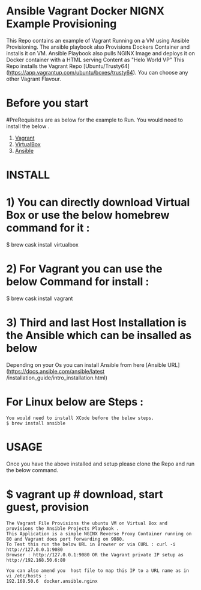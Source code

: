 # Ansible Vagrant Docker NIGNX Example Provisioning

This Repo contains an example of Vagrant Running on a VM using Ansible Provisioning. The ansible  playbook also Provisions Dockers Container and installs it on VM.
Ansible Playbook also pulls NGINX Image and deploys it on Docker container with a HTML serving Content as "Helo World VP"
This Repo installs the Vagrant Repo [Ubuntu/Trusty64] (https://app.vagrantup.com/ubuntu/boxes/trusty64). You can choose any other Vagrant Flavour.

# Before you start

#PreRequisites are as below for the example to Run.
You would need to install the below .

1) [Vagrant](http://vagrantup.com/)
2) [VirtualBox](https://www.virtualbox.org/)
3) [Ansible](http://www.ansible.com/)


# INSTALL 
  
  # 1)  You can directly download Virtual Box or use the below homebrew command for it :
   $ brew cask install virtualbox

  # 2) For Vagrant you can use the below Command for install :

   $ brew cask install vagrant

   # 3) Third and last Host Installation is the Ansible which can be insalled as below 

  Depending on your Os you can install Ansible from here [Ansible URL](https://docs.ansible.com/ansible/latest      /installation_guide/intro_installation.html)
  
  # For Linux below are Steps :
    You would need to install XCode before the below steps.
    $ brew install ansible
 
 # USAGE 
 
 Once you have the above installed and setup please clone the Repo and run the below command.
 
   # $ vagrant up                    # download, start guest, provision
    The Vagrant File Provisions the ubuntu VM on Virtual Box and provisions the Ansible Projects Playbook .
    This Application is a simple NGINX Reverse Proxy Container running on 80 and Vagrant does port forwarding on 9080.
    To Test this run the below URL in Browser or via CURL : curl -i http://127.0.0.1:9080
    Browser : http://127.0.0.1:9080 OR the Vagrant private IP setup as http://192.168.50.6:80
    
    You can also amend you  host file to map this IP to a URL name as in vi /etc/hosts :
    192.168.50.6  docker.ansible.nginx
    
    
    
    
    

  

